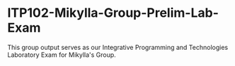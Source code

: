 # ITP102-Mikylla-Group-Prelim-Lab-Exam
This group output serves as our Integrative Programming and Technologies Laboratory Exam for Mikylla's Group.
